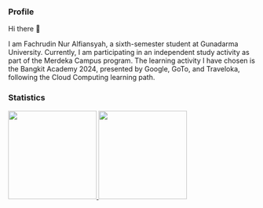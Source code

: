 ### Profile

Hi there 👋

I am Fachrudin Nur Alfiansyah, a sixth-semester student at Gunadarma University. 
Currently, I am participating in an independent study activity as part of the Merdeka Campus program. 
The learning activity I have chosen is the Bangkit Academy 2024, presented by Google, GoTo, and Traveloka, following the Cloud Computing learning path.

### Statistics
<p align="left">
<a href="https://github.com/aalffi">
  <img height="180em" src="https://github-readme-stats-eight-theta.vercel.app/api?username=penuliscode&show_icons=true&theme=algolia&include_all_commits=true&count_private=true"/>
  <img height="180em" src="https://github-readme-stats-eight-theta.vercel.app/api/top-langs/?username=penuliscode&layout=compact&theme=algolia"/>
</a>
</p>

<!--
**aalffi/aalffi** is a ✨ _special_ ✨ repository because its `README.md` (this file) appears on your GitHub profile.

Here are some ideas to get you started:

- 🔭 I’m currently working on ...
- 🌱 I’m currently learning ...
- 👯 I’m looking to collaborate on ...
- 🤔 I’m looking for help with ...
- 💬 Ask me about ...
- 📫 How to reach me: ...
- 😄 Pronouns: ...
- ⚡ Fun fact: ...
-->

